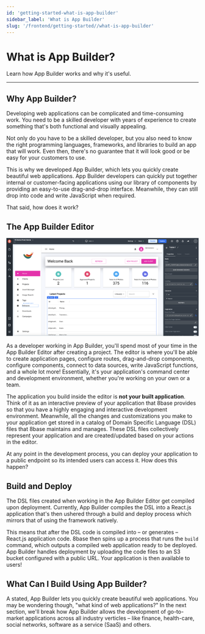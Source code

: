 ```yaml
---
id: 'getting-started-what-is-app-builder'
sidebar_label: 'What is App Builder'
slug: '/frontend/getting-started//what-is-app-builder'
---
```


# What is App Builder?

Learn how App Builder works and why it's useful.

_______

## Why App Builder?

Developing web applications can be complicated and time-consuming work. You need to be a skilled developer with years of experience to create something that's both functional and visually appealing.

Not only do you have to be a skilled developer, but you also need to know the right programming languages, frameworks, and libraries to build an app that will work. Even then, there's no guarantee that it will look good or be easy for your customers to use.

This is why we developed App Builder, which lets you quickly create beautiful web applications. App Builder developers can quickly put together internal or customer-facing applications using our library of components by providing an easy-to-use drag-and-drop interface. Meanwhile, they can still drop into code and write JavaScript when required.

That said, how does it work?

## The App Builder Editor

![The App Builder Editor](./_images/app-builder-editor-1.png)

As a developer working in App Builder, you'll spend most of your time in the App Builder Editor after creating a project. The editor is where you'll be able to create application pages, configure routes, drag-and-drop components, configure components, connect to data sources, write JavaScript functions, and a whole lot more! Essentially, it's your application's command center and development environment, whether you're working on your own or a team.

The application you build inside the editor is **not your built application**. Think of it as an interactive preview of your application that 8base provides so that you have a highly engaging and interactive development environment. Meanwhile, all the changes and customizations you make to your application get stored in a catalog of Domain Specific Language (DSL) files that 8base maintains and manages. These DSL files collectively represent your application and are created/updated based on your actions in the editor. 

At any point in the development process, you can deploy your application to a public endpoint so its intended users can access it. How does this happen?

## Build and Deploy

The DSL files created when working in the App Builder Editor get compiled upon deployment. Currently, App Builder compiles the DSL into a React.js application that's then ushered through a build and deploy process which mirrors that of using the framework natively. 

This means that after the DSL code is compiled into – or generates – React.js application code. 8base then spins up a process that runs the `build` command, which outputs a compiled web application ready to be deployed. App Builder handles deployment by uploading the code files to an S3 bucket configured with a public URL. Your application is then available to users!

## What Can I Build Using App Builder?

A stated, App Builder lets you quickly create beautiful web applications. You may be wondering though, "what kind of web applications?" In the next section, we'll break how App Builder allows the development of go-to-market applications across all industry verticles – like finance, health-care, social networks, software as a service (SaaS) and others.